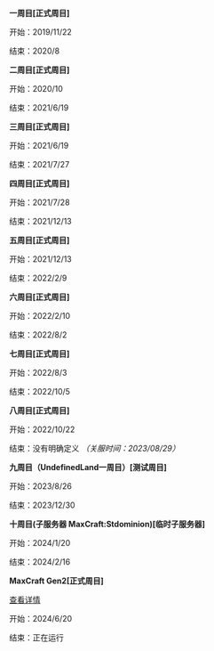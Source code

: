 **一周目[正式周目]** 

开始：2019/11/22

结束：2020/8

**二周目[正式周目]**

开始：2020/10

结束：2021/6/19

**三周目[正式周目]**

开始：2021/6/19

结束：2021/7/27

**四周目[正式周目]**

开始：2021/7/28

结束：2021/12/13

**五周目[正式周目]**

开始：2021/12/13

结束：2022/2/9

**六周目[正式周目]**

开始：2022/2/10

结束：2022/8/2

**七周目[正式周目]**

开始：2022/8/3

结束：2022/10/5

**八周目[正式周目]**

开始：2022/10/22

结束：没有明确定义 *（关服时间：2023/08/29）*

**九周目（UndefinedLand一周目）[测试周目]**

开始：2023/8/26

结束：2023/12/30

**十周目(子服务器 MaxCraft:Stdominion)[临时子服务器]**

开始：2024/1/20

结束：2024/2/16

**MaxCraft Gen2[正式周目]**

[查看详情](/历史/MaxCraft_Gen2)

开始：2024/6/20

结束：正在运行
